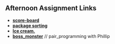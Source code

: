 ## Afternoon Assignment Links

- **[score-board](https://github.com/Nasery123/<Score_boared>)**
- **[package sorting](https://github.com/Nasery123/package_sorting)**
- **[Ice cream.](https://github.com/Nasery123/ice_cream)**
- **[boss_monster](https://github.com/Nasery123/bossGame)** // pair_programming with Phillip
